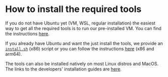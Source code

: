 # How to install the required tools

If you do not have Ubuntu yet (VM, WSL, regular installation) the easiest way to get all the required tools is to run our pre-installed VM. You can find the instructions [here](VM.md).

If you already have Ubuntu and want the just install the tools, we provide an [`install.sh`](install.sh) (x86) script or you can follow the instructions [here](Ubuntu.md) (x86 and arm64).

The tools can also be installed natively on most Linux distros and MacOS. The links to the developers' installation guides are [here](other.md).
